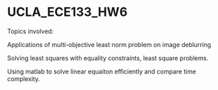 # UCLA_ECE133_HW6
Topics involved:

Applications of multi-objective least norm problem on image deblurring

Solving least squares with equality constraints, least square problems. 

Using matlab to solve linear equaiton efficiently and compare time complexity.

